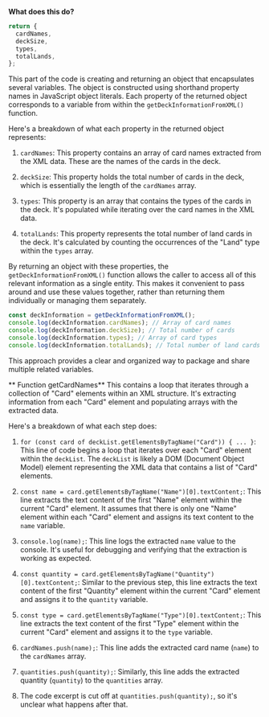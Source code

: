 **What does this do?**

```javascript
return {
  cardNames,
  deckSize,
  types,
  totalLands,
};
```

This part of the code is creating and returning an object that encapsulates
several variables. The object is constructed using shorthand property names in
JavaScript object literals. Each property of the returned object corresponds to
a variable from within the `getDeckInformationFromXML()` function.

Here's a breakdown of what each property in the returned object represents:

1. `cardNames`: This property contains an array of card names extracted from the
   XML data. These are the names of the cards in the deck.

2. `deckSize`: This property holds the total number of cards in the deck, which
   is essentially the length of the `cardNames` array.

3. `types`: This property is an array that contains the types of the cards in
   the deck. It's populated while iterating over the card names in the XML data.

4. `totalLands`: This property represents the total number of land cards in the
   deck. It's calculated by counting the occurrences of the "Land" type within
   the `types` array.

By returning an object with these properties, the `getDeckInformationFromXML()`
function allows the caller to access all of this relevant information as a
single entity. This makes it convenient to pass around and use these values
together, rather than returning them individually or managing them separately.

```javascript
const deckInformation = getDeckInformationFromXML();
console.log(deckInformation.cardNames); // Array of card names
console.log(deckInformation.deckSize); // Total number of cards
console.log(deckInformation.types); // Array of card types
console.log(deckInformation.totalLands); // Total number of land cards
```

This approach provides a clear and organized way to package and share multiple
related variables.

** Function getCardNames** This contains a loop that iterates through a
collection of "Card" elements within an XML structure. It's extracting
information from each "Card" element and populating arrays with the extracted
data.

Here's a breakdown of what each step does:

1. `for (const card of deckList.getElementsByTagName("Card")) { ... }`: This
   line of code begins a loop that iterates over each "Card" element within the
   `deckList`. The `deckList` is likely a DOM (Document Object Model) element
   representing the XML data that contains a list of "Card" elements.

2. `const name = card.getElementsByTagName("Name")[0].textContent;`: This line
   extracts the text content of the first "Name" element within the current
   "Card" element. It assumes that there is only one "Name" element within each
   "Card" element and assigns its text content to the `name` variable.

3. `console.log(name);`: This line logs the extracted `name` value to the
   console. It's useful for debugging and verifying that the extraction is
   working as expected.

4. `const quantity = card.getElementsByTagName("Quantity")[0].textContent;`:
   Similar to the previous step, this line extracts the text content of the
   first "Quantity" element within the current "Card" element and assigns it to
   the `quantity` variable.

5. `const type = card.getElementsByTagName("Type")[0].textContent;`: This line
   extracts the text content of the first "Type" element within the current
   "Card" element and assigns it to the `type` variable.

6. `cardNames.push(name);`: This line adds the extracted card name (`name`) to
   the `cardNames` array.

7. `quantities.push(quantity);`: Similarly, this line adds the extracted
   quantity (`quantity`) to the `quantities` array.

8. The code excerpt is cut off at `quantities.push(quantity);`, so it's unclear
   what happens after that.
